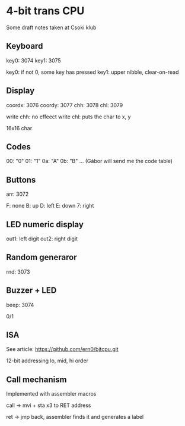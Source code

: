 # 4-bit trans CPU

Some draft notes taken at Csoki klub

## Keyboard

key0: 3074
key1: 3075

key0: if not 0, some key has pressed
key1: upper nibble, clear-on-read

## Display

coordx: 3076
coordy: 3077
chh: 3078 
chl: 3079

write chh: no effeect
write chl: puts the char to x, y

16x16 char

## Codes

00: "0"
01: "1"
0a: "A"
0b: "B"
...
(Gábor will send me the code table)

## Buttons

arr: 3072

F: none
B: up
D: left
E: down
7: right

## LED numeric display 

out1: left digit
out2: right digit 

## Random generaror

rnd: 3073

## Buzzer + LED

beep: 3074

0/1

## ISA

See article:
https://github.com/ern0/bjtcpu.git

12-bit addressing
lo, mid, hi order 

## Call mechanism

Implemented with assembler macros

call -> 
 mvi + sta x3  to RET address

ret ->
 jmp back, assembler finds it and generates a label

